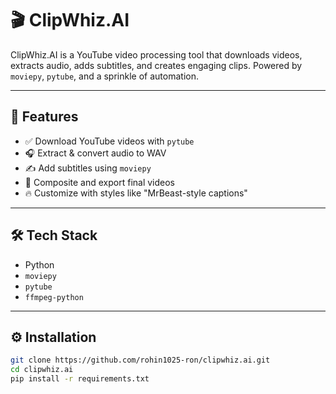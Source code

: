# 🎬 ClipWhiz.AI

ClipWhiz.AI is a YouTube video processing tool that downloads videos, extracts audio, adds subtitles, and creates engaging clips. Powered by `moviepy`, `pytube`, and a sprinkle of automation.

---

## 🚀 Features

- ✅ Download YouTube videos with `pytube`
- 🎧 Extract & convert audio to WAV
- ✍️ Add subtitles using `moviepy`
- 🎥 Composite and export final videos
- 🔥 Customize with styles like "MrBeast-style captions"

---

## 🛠️ Tech Stack

- Python
- `moviepy`
- `pytube`
- `ffmpeg-python`

---

## ⚙️ Installation

```bash
git clone https://github.com/rohin1025-ron/clipwhiz.ai.git
cd clipwhiz.ai
pip install -r requirements.txt
